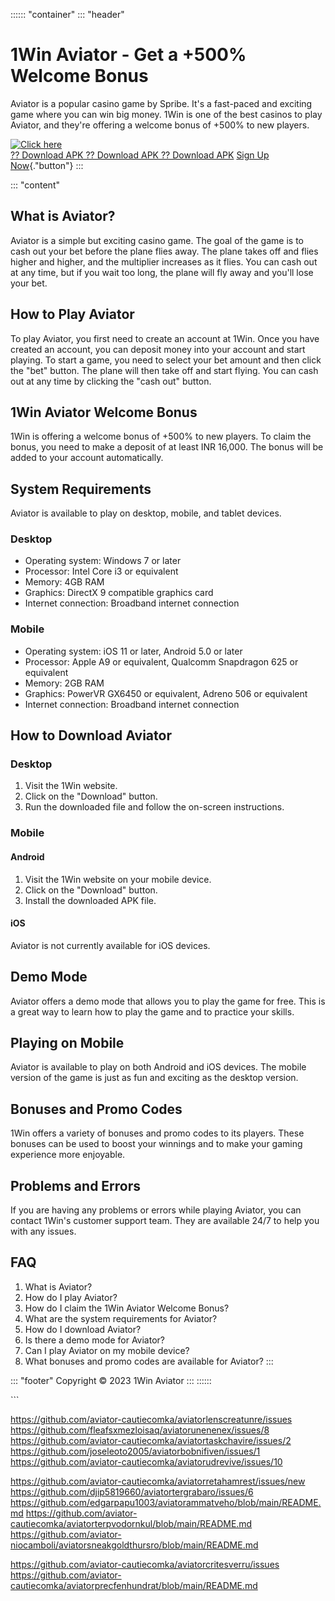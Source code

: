:::::: \"container\"
::: \"header\"
# 1Win Aviator - Get a +500% Welcome Bonus

Aviator is a popular casino game by Spribe. It\'s a fast-paced and
exciting game where you can win big money. 1Win is one of the best
casinos to play Aviator, and they\'re offering a welcome bonus of +500%
to new players.

[![Click
here](https://readscoops.com/wp-content/uploads/2023/03/Readscoop-aviator-1-1.jpg)](https://traff.sbs/deff)\
[?? Download APK ?? Download APK ?? Download
APK](https://traff.sbs/deff) [Sign Up Now](\%22#\%22){."button"}
:::

::: \"content\"
## What is Aviator?

Aviator is a simple but exciting casino game. The goal of the game is to
cash out your bet before the plane flies away. The plane takes off and
flies higher and higher, and the multiplier increases as it flies. You
can cash out at any time, but if you wait too long, the plane will fly
away and you\'ll lose your bet.

## How to Play Aviator

To play Aviator, you first need to create an account at 1Win. Once you
have created an account, you can deposit money into your account and
start playing. To start a game, you need to select your bet amount and
then click the "bet" button. The plane will then take off and
start flying. You can cash out at any time by clicking the "cash
out" button.

## 1Win Aviator Welcome Bonus

1Win is offering a welcome bonus of +500% to new players. To claim the
bonus, you need to make a deposit of at least INR 16,000. The bonus will
be added to your account automatically.

## System Requirements

Aviator is available to play on desktop, mobile, and tablet devices.

### Desktop

-   Operating system: Windows 7 or later
-   Processor: Intel Core i3 or equivalent
-   Memory: 4GB RAM
-   Graphics: DirectX 9 compatible graphics card
-   Internet connection: Broadband internet connection

### Mobile

-   Operating system: iOS 11 or later, Android 5.0 or later
-   Processor: Apple A9 or equivalent, Qualcomm Snapdragon 625 or
    equivalent
-   Memory: 2GB RAM
-   Graphics: PowerVR GX6450 or equivalent, Adreno 506 or equivalent
-   Internet connection: Broadband internet connection

## How to Download Aviator

### Desktop

1.  Visit the 1Win website.
2.  Click on the "Download" button.
3.  Run the downloaded file and follow the on-screen instructions.

### Mobile

#### Android

1.  Visit the 1Win website on your mobile device.
2.  Click on the "Download" button.
3.  Install the downloaded APK file.

#### iOS

Aviator is not currently available for iOS devices.

## Demo Mode

Aviator offers a demo mode that allows you to play the game for free.
This is a great way to learn how to play the game and to practice your
skills.

## Playing on Mobile

Aviator is available to play on both Android and iOS devices. The mobile
version of the game is just as fun and exciting as the desktop version.

## Bonuses and Promo Codes

1Win offers a variety of bonuses and promo codes to its players. These
bonuses can be used to boost your winnings and to make your gaming
experience more enjoyable.

## Problems and Errors

If you are having any problems or errors while playing Aviator, you can
contact 1Win\'s customer support team. They are available 24/7 to help
you with any issues.

## FAQ

1.  What is Aviator?
2.  How do I play Aviator?
3.  How do I claim the 1Win Aviator Welcome Bonus?
4.  What are the system requirements for Aviator?
5.  How do I download Aviator?
6.  Is there a demo mode for Aviator?
7.  Can I play Aviator on my mobile device?
8.  What bonuses and promo codes are available for Aviator?
:::

::: \"footer\"
Copyright © 2023 1Win Aviator
:::
::::::

\`\`\`

https://github.com/aviator-cautiecomka/aviatorlenscreatunre/issues
https://github.com/fleafsxmezloisaq/aviatorunenenex/issues/8
https://github.com/aviator-cautiecomka/aviatortaskchavire/issues/2
https://github.com/joseleoto2005/aviatorbobnifiven/issues/1
https://github.com/aviator-cautiecomka/aviatorudrevive/issues/10

https://github.com/aviator-cautiecomka/aviatorretahamrest/issues/new
https://github.com/djip5819660/aviatortergrabaro/issues/6
https://github.com/edgarpapu1003/aviatorammatveho/blob/main/README.md
https://github.com/aviator-cautiecomka/aviatorterpvodornkul/blob/main/README.md
https://github.com/aviator-niocamboli/aviatorsneakgoldthursro/blob/main/README.md


https://github.com/aviator-cautiecomka/aviatorcritesverru/issues
https://github.com/aviator-cautiecomka/aviatorprecfenhundrat/blob/main/README.md
